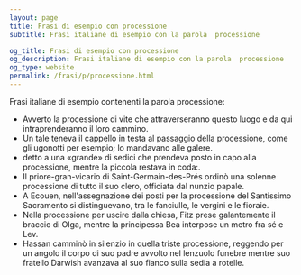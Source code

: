 ```yaml
---
layout: page
title: Frasi di esempio con processione 
subtitle: Frasi italiane di esempio con la parola  processione

og_title: Frasi di esempio con processione 
og_description: Frasi italiane di esempio con la parola  processione
og_type: website
permalink: /frasi/p/processione.html
---
```


Frasi italiane di esempio contenenti la parola processione:


- Avverto la processione di vite che attraverseranno questo luogo e da qui intraprenderanno il loro cammino.
- Un tale teneva il cappello in testa al passaggio della processione, come gli ugonotti per esempio; lo mandavano alle galere.
- detto a una «grande» di sedici che prendeva posto in capo alla processione, mentre la piccola restava in coda:.
- Il priore-gran-vicario di Saint-Germain-des-Prés ordinò una solenne processione di tutto il suo clero, officiata dal nunzio papale.
- A Ecouen, nell'assegnazione dei posti per la processione del Santissimo Sacramento si distinguevano, tra le fanciulle, le vergini e le fioraie.
- Nella processione per uscire dalla chiesa, Fitz prese galantemente il braccio di Olga, mentre la principessa Bea interpose un metro fra sé e Lev.
- Hassan camminò in silenzio in quella triste processione, reggendo per un angolo il corpo di suo padre avvolto nel lenzuolo funebre mentre suo fratello Darwish avanzava al suo fianco sulla sedia a rotelle.

